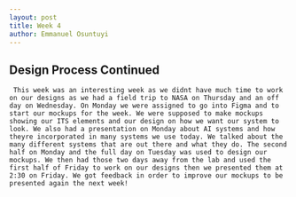 ```yaml
---
layout: post
title: Week 4
author: Emmanuel Osuntuyi
---
```

## Design Process Continued
     This week was an interesting week as we didnt have much time to work on our designs as we had a field trip to NASA on Thursday and an off day on Wednesday. On Monday we were assigned to go into Figma and to start our mockups for the week. We were supposed to make mockups showing our ITS elements and our design on how we want our system to look. We also had a presentation on Monday about AI systems and how theyre incorporated in many systems we use today. We talked about the many different systems that are out there and what they do. The second half on Monday and the full day on Tuesday was used to design our mockups. We then had those two days away from the lab and used the first half of Friday to work on our designs then we presented them at 2:30 on Friday. We got feedback in order to improve our mockups to be presented again the next week!
